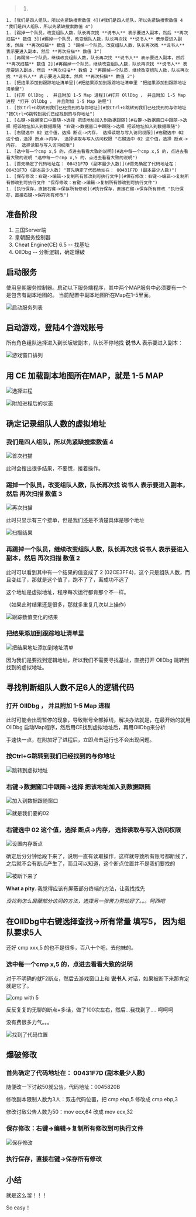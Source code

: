 <!-- TOC depthFrom:0 depthTo:4 withLinks:1 updateOnSave:1 orderedList:1 -->
>1.
	1. [我们是四人组队，所以先紧缺搜索数值 4](#我们是四人组队，所以先紧缺搜索数值 4 "我们是四人组队，所以先紧缺搜索数值 4")
	1. [踢掉一个队员，改变组队人数，队长再次找 **说书人** 表示要进入副本，然后 **再次扫描** 数值 3](#踢掉一个队员，改变组队人数，队长再次找 **说书人** 表示要进入副本，然后 **再次扫描** 数值 3 "踢掉一个队员，改变组队人数，队长再次找 **说书人** 表示要进入副本，然后 **再次扫描** 数值 3")
	1. [再踢掉一个队员，继续改变组队人数，队长再次找 **说书人** 表示要进入副本，然后 **再次扫描** 数值 2](#再踢掉一个队员，继续改变组队人数，队长再次找 **说书人** 表示要进入副本，然后 **再次扫描** 数值 2 "再踢掉一个队员，继续改变组队人数，队长再次找 **说书人** 表示要进入副本，然后 **再次扫描** 数值 2")
	1. [把结果添加到跟踪地址清单里](#把结果添加到跟踪地址清单里 "把结果添加到跟踪地址清单里")
	1. [打开 OllDbg ， 并且附加 1-5 Map 进程](#打开 OllDbg ， 并且附加 1-5 Map 进程 "打开 OllDbg ， 并且附加 1-5 Map 进程")
	1. [按Ctrl+G跳转到我们已经找到的与你地址](#按Ctrl+G跳转到我们已经找到的与你地址 "按Ctrl+G跳转到我们已经找到的与你地址")
	1. [右键->数据窗口中跟随->选择 把该地址加入到数据跟随](#右键->数据窗口中跟随->选择 把该地址加入到数据跟随 "右键->数据窗口中跟随->选择 把该地址加入到数据跟随")
	1. [右键选中 02 这个值，选择 断点->内存， 选择读取与写入访问权限](#右键选中 02 这个值，选择 断点->内存， 选择读取与写入访问权限 "右键选中 02 这个值，选择 断点->内存， 选择读取与写入访问权限")
	1. [选中每一个cmp x,5 的，点进去看看大致的说明](#选中每一个cmp x,5 的，点进去看看大致的说明 "选中每一个cmp x,5 的，点进去看看大致的说明")
	1. [首先确定了代码地址在： 00431F7D (副本最少人数)](#首先确定了代码地址在： 00431F7D (副本最少人数) "首先确定了代码地址在： 00431F7D (副本最少人数)")
	1. [保存修改：右键->编辑->复制所有修改到可执行文件](#保存修改：右键->编辑->复制所有修改到可执行文件 "保存修改：右键->编辑->复制所有修改到可执行文件")
	1. [执行保存，直接右键->保存所有修改](#执行保存，直接右键->保存所有修改 "执行保存，直接右键->保存所有修改")
<!-- /TOC -->

准备阶段
--------

1.	三国Server端
2.	皇朝服务控制器
3.	Cheat Engine(CE) 6.5 -- 找基址
4.	OllDbg -- 分析逻辑，确定爆破

启动服务
--------

使用皇朝服务控制器。启动以下服务端程序，其中两个MAP服务中必须要有一个是包含有副本地图的。 当前配置中副本地图所在Map在1-5里面。

![启动服务列表](assets/900/500-3304d893.png)

启动游戏，登陆4个游戏账号
-------------------------

所有角色组队选择进入到长坂坡副本，队长不停地找 **说书人** 表示要进入副本：

![游戏窗口排列](assets/900/500-82e1ff98.png)

用 CE 加载副本地图所在MAP，就是 1-5 MAP
---------------------------------------

![选择进程](assets/900/500-e187b138.png)

![附加进程后的状态](assets/900/500-6a9fc8ee.png)

确定记录组队人数的虚拟地址
--------------------------

### 我们是四人组队，所以先紧缺搜索数值 4

![首次扫描](assets/900/500-4a69ed7d.png)

此时会搜出很多结果，不要慌，接着操作。

### 踢掉一个队员，改变组队人数，队长再次找 **说书人** 表示要进入副本，然后 **再次扫描** 数值 3

![再次扫描](assets/900/500-97d1e0bf.png)

此时只显示有三个接单，但是我们还是不清楚具体是哪个地址

![扫描结果](assets/900/500-05bc93ab.png)

### 再踢掉一个队员，继续改变组队人数，队长再次找 **说书人** 表示要进入副本，然后 **再次扫描** 数值 2

此时可以看到其中有一个结果的值变成了 2 (02CE3FF4)，这个只是组队人数，而且变红了，那就是这个值了，跑不了了，离成功不远了

这个地址是虚拟地址，程序每次运行都肯那个不一样。

（如果此时结果还是很多，那就多重复几次以上操作）

![跟踪数值变化的结果](assets/900/500-7f92f99d.png)

### 把结果添加到跟踪地址清单里

![把结果地址添加到地址清单](assets/900/500-f4721f6d.png)

因为我们是要找到逻辑地址，所以我们不需要寻找基址，直接打开 OllDbg 跳转到找到的虚拟地址。

寻找判断组队人数不足6人的逻辑代码
---------------------------------

### 打开 OllDbg ， 并且附加 1-5 Map 进程

此时可能会出现暂停的现象，导致账号全部掉线，解决办法就是，在最开始的就用 OllDbg 启动Map程序，然后用CE找到虚拟地址后，再用OllDbg来分析

手速快一点，在附加好了进程后，立即点击运行也不会出现问题。

### 按Ctrl+G跳转到我们已经找到的与你地址

![跳转到虚拟地址](assets/900/500-f596f348.png)

### 右键->数据窗口中跟随->选择 把该地址加入到数据跟随

![加入到数据跟随窗口](assets/900/500-55bb401a.png)

![就是我们要的02](assets/900/500-36ed0873.png)

### 右键选中 02 这个值，选择 断点->内存， 选择读取与写入访问权限

![设置内存断点](assets/900/500-1ca03a19.png)

确定后分分钟给段下来了，说明一直有读取操作，这样就导致所有账号都断线了，之后就不会有断点产生了，而且可以知道，这个断点位置并不是我们要找的

![被断下来了](assets/900/500-eed9a9b0.png)

**What a pity.** 我觉得应该有屏蔽部分终端的方法，让我找找先

*没找到怎么屏蔽部分访问的方法，选择另一张苦力劳动好了。。。阿西吧*

在OllDbg中右键选择查找->所有常量 填写5， 因为组队要求5人
--------------------------------------------------------

还好 cmp xxx,5 的也不是很多，百八十个吧，去他妹的。

### 选中每一个cmp x,5 的，点进去看看大致的说明

对于不明确的就F2断点，然后去游戏窗口上和 **说书人** 对话，如果被断下来那肯定就是它了。

![cmp with 5](assets/900/500-f52cd02a.png)

反反复复的无聊的断点+多话，做了100次左右，然后...我找到了.... 呵呵呵

没有费很多力气。。。

![找到了代码位置](assets/900/500-9966b804.png)

爆破修改
--------

### 首先确定了代码地址在： 00431F7D (副本最少人数)

随便改一下讨敌50就公告，代码地址：0045820B

修改副本限制人数为3人：双击代码位置，把 cmp ebp,5 修改成 cmp ebp,3

修改讨敌公告人数为50：mov ecx,64 改成 mov ecx,32

### 保存修改：右键->编辑->复制所有修改到可执行文件

![保存修改](assets/900/500-2b6a1dbb.png)

### 执行保存，直接右键->保存所有修改

小结
----

就是这么溜！！！

So easy！
